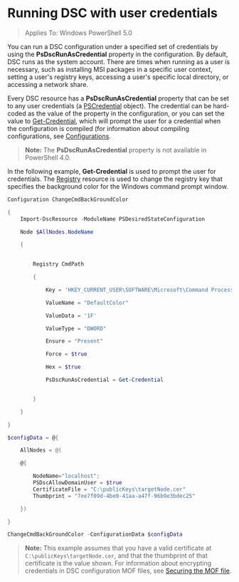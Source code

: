 # Running DSC with user credentials 

> Applies To: Windows PowerShell 5.0

You can run a DSC configuration under a specified set of credentials by using the **PsDscRunAsCredential** property in the configuration. By default, DSC runs
as the system account. There are times when running as a user is necessary, such as installing MSI packages in a specific user context, setting a user's registry keys,
accessing a user's specific local directory, or accessing a network share.

Every DSC resource has a **PsDscRunAsCredential** property that can be set to any user credentials (a [PSCredential](https://msdn.microsoft.com/en-us/library/ms572524(v=VS.85).aspx) object).
The credential can be hard-coded as the value of the property in the configuration, or you can set the value to [Get-Credential](https://technet.microsoft.com/en-us/library/hh849815.aspx),
which will prompt the user for a credential when the configuration is compiled (for information about compiling configurations, see [Configurations](configurations.md).

>**Note:** The **PsDscRunAsCredential** property is not available in PowerShell 4.0.

In the following example, **Get-Credential** is used to prompt the user for credentials. The [Registry](registryResource.md) resource is used to change the registry key that specifies the background color
for the Windows command prompt window.

```powershell
Configuration ChangeCmdBackGroundColor    

{
    Import-DscResource -ModuleName PSDesiredStateConfiguration

    Node $AllNodes.NodeName

    {
        

        Registry CmdPath

        {

            Key = 'HKEY_CURRENT_USER\SOFTWARE\Microsoft\Command Processor'

            ValueName = "DefaultColor"

            ValueData = '1F'

            ValueType = "DWORD"

            Ensure = "Present"

            Force = $true

            Hex = $true

            PsDscRunAsCredential = Get-Credential


        }

    }                   

}

$configData = @{

    AllNodes = @(

    @{

        NodeName="localhost";
        PSDscAllowDomainUser = $true
        CertificateFile = "C:\publicKeys\targetNode.cer"
        Thumbprint = "7ee7f09d-4be0-41aa-a47f-96b9e3bdec25"

    })

}

ChangeCmdBackGroundColor -ConfigurationData $configData
```
>**Note:** This example assumes that you have a valid certificate at `C:\publicKeys\targetNode.cer`, and that the thumbprint of that certificate is the value shown.
>For information about encrypting credentials in DSC configuration MOF files, see [Securing the MOF file](secureMOF.md). 

